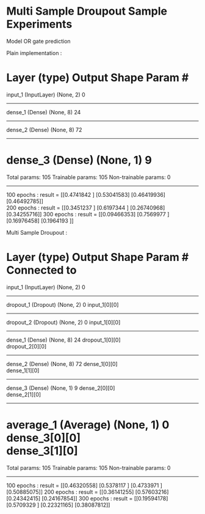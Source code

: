 # Multi Sample Droupout Sample Experiments

Model OR gate prediction

Plain implementation :

Layer (type)                 Output Shape              Param #   
=================================================================
input_1 (InputLayer)         (None, 2)                 0         
_________________________________________________________________
dense_1 (Dense)              (None, 8)                 24        
_________________________________________________________________
dense_2 (Dense)              (None, 8)                 72        
_________________________________________________________________
dense_3 (Dense)              (None, 1)                 9         
=================================================================
Total params: 105
Trainable params: 105
Non-trainable params: 0
_________________________________________________________________



100 epochs : result = [[0.4741842 ] [0.53041583] [0.46419936] [0.46492785]]  
200 epochs : result = [[0.3451237 ] [0.6197344 ] [0.26740968] [0.34255716]]
300 epochs : result = [[0.09466353] [0.7569977 ] [0.16976458] [0.1964193 ]]



Multi Sample Droupout :

Layer (type)                    Output Shape         Param #     Connected to                     
==================================================================================================
input_1 (InputLayer)            (None, 2)            0                                            
__________________________________________________________________________________________________
dropout_1 (Dropout)             (None, 2)            0           input_1[0][0]                    
__________________________________________________________________________________________________
dropout_2 (Dropout)             (None, 2)            0           input_1[0][0]                    
__________________________________________________________________________________________________
dense_1 (Dense)                 (None, 8)            24          dropout_1[0][0]                  
                                                                 dropout_2[0][0]                  
__________________________________________________________________________________________________
dense_2 (Dense)                 (None, 8)            72          dense_1[0][0]                    
                                                                 dense_1[1][0]                    
__________________________________________________________________________________________________
dense_3 (Dense)                 (None, 1)            9           dense_2[0][0]                    
                                                                 dense_2[1][0]                    
__________________________________________________________________________________________________
average_1 (Average)             (None, 1)            0           dense_3[0][0]                    
                                                                 dense_3[1][0]                    
==================================================================================================
Total params: 105
Trainable params: 105
Non-trainable params: 0
_________________________________________________________________

100 epochs : result = [[0.46320558] [0.5378117 ] [0.4733971 ] [0.50885075]]
200 epochs : result = [[0.36141255] [0.57603216] [0.24342415] [0.24167854]]
300 epochs : result = [[0.19594178] [0.5709329 ] [0.22321165] [0.38087812]]

